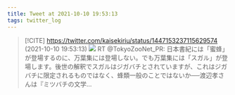 ```yaml
---
title: Tweet at 2021-10-10 19:53:13
tags: twitter_log
---
```


> [!CITE] https://twitter.com/kaisekiriu/status/1447153237115629574 (2021-10-10 19:53:13)
> ![](https://twitter.com/kaisekiriu/status/1447153237115629574)
> RT @TokyoZooNet_PR: 日本書紀には「蜜蜂」が登場するのに、万葉集には登場しない。でも万葉集には「スガル」が登場します。後世の解釈でスガルはジガバチとされていますが、これはジガバチに限定されるものではなく、蜂類一般のことではないか──渡辺孝さんは『ミツバチの文学…
